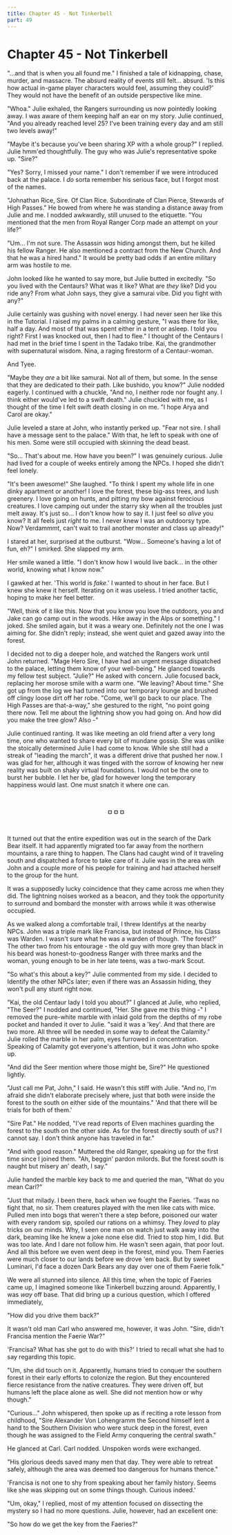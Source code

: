 ```yaml
---
title: Chapter 45 - Not Tinkerbell
part: 49
---
```


# Chapter 45 - Not Tinkerbell

"...and that is when you all found me." I finished a tale of kidnapping, chase, murder, and massacre. The absurd reality of events still felt... absurd. 'Is this how actual in-game player characters would feel, assuming they could?' They would not have the benefit of an outside perspective like mine.

"Whoa." Julie exhaled, the Rangers surrounding us now pointedly looking away. I was aware of them keeping half an ear on my story. Julie continued, "And you already reached level 25? I've been training every day and am still two levels away!"

"Maybe it's because you've been sharing XP with a whole group?" I replied. Julie hmm'ed thoughtfully. The guy who was Julie's representative spoke up. "Sire?"

"Yes? Sorry, I missed your name." I don't remember if we were introduced back at the palace. I _do_ sorta remember his serious face, but I forgot most of the names.

"Johnathan Rice, Sire. Of Clan Rice. Subordinate of Clan Pierce, Stewards of High Passes." He bowed from where he was standing a distance away from Julie and me. I nodded awkwardly, still unused to the etiquette. "You mentioned that the men from Royal Ranger Corp made an attempt on your life?"

"Um... I'm not sure. The Assassin _was_ hiding amongst them, but he killed his fellow Ranger. He also mentioned a contract from the New Church. And that he was a hired hand." It would be pretty bad odds if an entire military arm was hostile to me.

John looked like he wanted to say more, but Julie butted in excitedly. "So you lived with the Centaurs? What was it like? What are _they_ like? Did you ride any? From what John says, they give a samurai vibe. Did you fight with any?"

Julie certainly was gushing with novel energy. I had never seen her like this in the Tutorial. I raised my palms in a calming gesture, "I was there for like, half a day. And most of that was spent either in a tent or asleep. I told you right? First I was knocked out, then I had to flee." I thought of the Centaurs I had met in the brief time I spent in the Tadako tribe. Kai, the grandmother with supernatural wisdom. Nina, a raging firestorm of a Centaur-woman.

And Tyee.

"Maybe they _are_ a bit like samurai. Not all of them, but some. In the sense that they are dedicated to their path. Like bushido, you know?" Julie nodded eagerly. I continued with a chuckle, "And no, I neither rode nor fought any. I think either would've led to a swift death." Julie chuckled with me, as I thought of the time I felt swift death closing in on me. "I hope Arya and Carol are okay."

Julie leveled a stare at John, who instantly perked up. "Fear not sire. I shall have a message sent to the palace." With that, he left to speak with one of his men. Some were still occupied with skinning the dead beast.

"So... That's about me. How have you been?" I was genuinely curious. Julie had lived for a couple of weeks entirely among the NPCs. I hoped she didn't feel lonely.

"It's been awesome!" She laughed. "To think I spent my whole life in one dinky apartment or another! I love the forest, these big-ass trees, and lush greenery. I love going on hunts, and pitting my bow against ferocious creatures. I love camping out under the starry sky when all the troubles just melt away. It's just so... I don't know how to say it. I just feel so _alive_ you know? It all feels just _right_ to me. I never knew I was an outdoorsy type. Now? Verdammmt, can't wait to trail another monster and class up already!"

I stared at her, surprised at the outburst. "Wow... Someone's having a lot of fun, eh?" I smirked. She slapped my arm.

Her smile waned a little. "I don't know how I would live back... in the other world, knowing what I know now."

I gawked at her. 'This world is _fake_.' I wanted to shout in her face. But I knew she knew it herself. Iterating on it was useless. I tried another tactic, hoping to make her feel better.

"Well, think of it like this. Now that you know you love the outdoors, you and Jake can go camp out in the woods. Hike away in the Alps or something." I joked. She smiled again, but it was a weary one. Definitely not the one I was aiming for. She didn't reply; instead, she went quiet and gazed away into the forest.

I decided not to dig a deeper hole, and watched the Rangers work until John returned. "Mage Hero Sire, I have had an urgent message dispatched to the palace, letting them know of your well-being." He glanced towards my fellow test subject. "Julie?" He asked with concern. Julie focused back, replacing her morose smile with a warm one. "We leaving? About time." She got up from the log we had turned into our temporary lounge and brushed off clingy loose dirt off her robe. "Come, we'll go back to our place. The High Passes are that-a-way," she gestured to the right, "no point going there now. Tell me about the lightning show you had going on. And how did you make the tree glow? Also -"

Julie continued ranting. It was like meeting an old friend after a very long time, one who wanted to share every bit of mundane gossip. She was unlike the stoically determined Julie I had come to know. While she still had a streak of "leading the march", it was a different drive that pushed her now. I was glad for her, although it was tinged with the sorrow of knowing her new reality was built on shaky virtual foundations. I would not be the one to burst her bubble. I let her be, glad for however long the temporary happiness would last. One must snatch it where one can.

<br />
<p style="text-align:center"><strong>¤ ¤ ¤</strong></p>
<br />

It turned out that the entire expedition was out in the search of the Dark Bear itself. It had apparently migrated too far away from the northern mountains, a rare thing to happen. The Clans had caught wind of it traveling south and dispatched a force to take care of it. Julie was in the area with John and a couple more of his people for training and had attached herself to the group for the hunt.

It was a supposedly lucky coincidence that they came across me when they did. The lightning noises worked as a beacon, and they took the opportunity to surround and bombard the monster with arrows while it was otherwise occupied.

As we walked along a comfortable trail, I threw Identifys at the nearby NPCs. John was a triple mark like Francisa, but instead of Prince, his Class was Warden. I wasn't sure what he was a warden of though. 'The forest?' The other two from his entourage - the old guy with more grey than black in his beard was honest-to-goodness Ranger with three marks and the woman, young enough to be in her late teens, was a two-mark Scout.

"So what's this about a key?" Julie commented from my side. I decided to Identify the other NPCs later; even if there was an Assassin hiding, they won't pull any stunt right now.

"Kai, the old Centaur lady I told you about?" I glanced at Julie, who replied, "The Seer?" I nodded and continued, "Her. She gave me this thing -" I removed the pure-white marble with inlaid gold from the depths of my robe pocket and handed it over to Julie. "said it was a 'key'. And that there are two more. All three will be needed in some way to defeat the Calamity." Julie rolled the marble in her palm, eyes furrowed in concentration. Speaking of Calamity got everyone's attention, but it was John who spoke up.

"And did the Seer mention where those might be, Sire?" He questioned lightly.

"Just call me Pat, John," I said. He wasn't this stiff with Julie. "And no, I'm afraid she didn't elaborate precisely where, just that both were inside the forest to the south on either side of the mountains." 'And that there will be trials for both of them.'

"Sire Pat." He nodded, "I've read reports of Elven machines guarding the forest to the south on the other side. As for the forest directly south of us? I cannot say. I don't think anyone has traveled in far."

"And with good reason." Muttered the old Ranger, speaking up for the first time since I joined them. "Ah, beggin' pardon milords. But the forest south is naught but misery an' death, I say."

Julie handed the marble key back to me and queried the man, "What do you mean Carl?"

"Just that milady. I been there, back when we fought the Faeries. 'Twas no fight that, no sir. Them creatures played with the men like cats with mice. Pulled men into bogs that weren't there a step before, poisoned our water with every random sip, spoiled our rations on a whimsy. They _loved_ to play tricks on our minds. Why, I seen one man on watch just walk away into the dark, beaming like he knew a joke none else did. Tried to stop him, I did. But was too late. And I dare not follow him. He wasn't seen again, that poor lout. And all this before we even went deep in the forest, mind you. Them Faeries were much closer to our lands before we drove 'em back. But by sweet Luminari, I'd face a dozen Dark Bears any day over one of them Faerie folk."

We were all stunned into silence. All this time, when the topic of Faeries came up, I imagined someone like Tinkerbell buzzing around. Apparently, I was _way_ off base. That did bring up a curious question, which I offered immediately,

"How did you drive them back?"

It wasn't old man Carl who answered me, however, it was John. "Sire, didn't Francisa mention the Faerie War?"

'Francisa? What has she got to do with this?' I tried to recall what she had to say regarding this topic.

"Um, she did touch on it. Apparently, humans tried to conquer the southern forest in their early efforts to colonize the region. But they encountered fierce resistance from the native creatures. They were driven off, but humans left the place alone as well. She did not mention how or why though."

"Curious..." John whispered, then spoke up as if reciting a rote lesson from childhood, "Sire Alexander Von Lohengramm the Second himself lent a hand to the Southern Division who were stuck deep in the forest, even though he was assigned to the Field Army conquering the central swath."

He glanced at Carl. Carl nodded. Unspoken words were exchanged.

"His glorious deeds saved many men that day. They were able to retreat safely, although the area was deemed too dangerous for humans thence."

'Francisa is not one to shy from speaking about her family history. Seems like she was skipping out on some things though. Curious indeed.'

"Um, okay," I replied, most of my attention focused on dissecting the mystery so I had no more questions. Julie, however, had an excellent one:

"So how do we get the key from the Faeries?"
